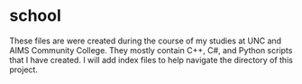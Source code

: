 # school
These files are were created during the course of my studies at UNC and AIMS Community College. They mostly contain C++, C#, and Python scripts that I have created.
I will add index files to help navigate the directory of this project.

